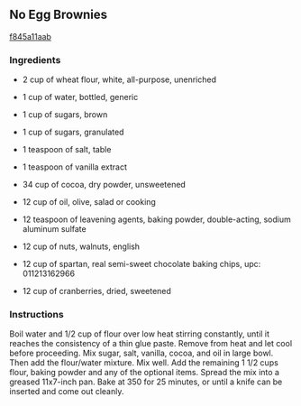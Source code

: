 ## No Egg Brownies

[f845a11aab](http://www.food.com/recipe/no-egg-brownies-184719)

### Ingredients

 - 2 cup of wheat flour, white, all-purpose, unenriched

 - 1 cup of water, bottled, generic

 - 1 cup of sugars, brown

 - 1 cup of sugars, granulated

 - 1 teaspoon of salt, table

 - 1 teaspoon of vanilla extract

 - 34 cup of cocoa, dry powder, unsweetened

 - 12 cup of oil, olive, salad or cooking

 - 12 teaspoon of leavening agents, baking powder, double-acting, sodium aluminum sulfate

 - 12 cup of nuts, walnuts, english

 - 12 cup of spartan, real semi-sweet chocolate baking chips, upc: 011213162966

 - 12 cup of cranberries, dried, sweetened

### Instructions

Boil water and 1/2 cup of flour over low heat stirring constantly, until it reaches the consistency of a thin glue paste. Remove from heat and let cool before proceeding. Mix sugar, salt, vanilla, cocoa, and oil in large bowl. Then add the flour/water mixture. Mix well. Add the remaining 1 1/2 cups flour, baking powder and any of the optional items. Spread the mix into a greased 11x7-inch pan. Bake at 350 for 25 minutes, or until a knife can be inserted and come out cleanly.
